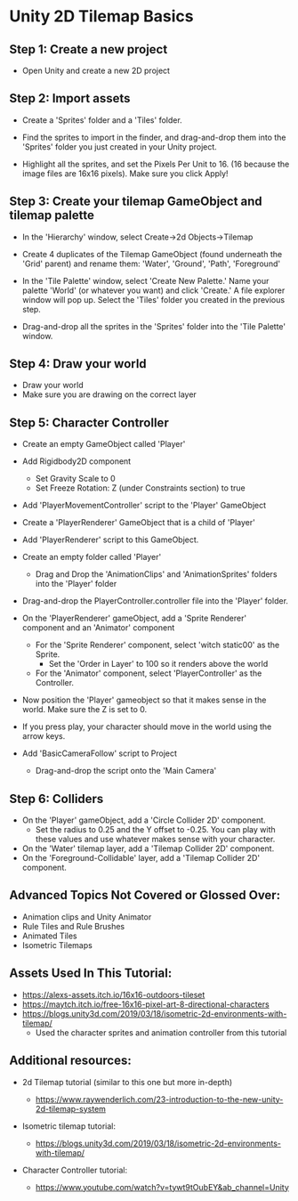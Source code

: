 # Unity 2D Tilemap Basics #

## Step 1: Create a new project ##

- Open Unity and create a new 2D project

## Step 2: Import assets ##

- Create a 'Sprites' folder and a 'Tiles' folder.

- Find the sprites to import in the finder, and drag-and-drop them into the 'Sprites' folder you just created in your Unity project.

- Highlight all the sprites, and set the Pixels Per Unit to 16. (16 because the image files are 16x16 pixels). Make sure you click Apply!

## Step 3: Create your tilemap GameObject and tilemap palette

- In the 'Hierarchy' window, select Create->2d Objects->Tilemap

- Create 4 duplicates of the Tilemap GameObject (found underneath the 'Grid' parent) and rename them: 'Water', 'Ground', 'Path', 'Foreground'

- In the 'Tile Palette' window, select 'Create New Palette.' Name your palette 'World' (or whatever you want) and click 'Create.' A file explorer window will pop up. Select the 'Tiles' folder you created in the previous step.

- Drag-and-drop all the sprites in the 'Sprites' folder into the 'Tile Palette' window.

## Step 4: Draw your world ##

- Draw your world
- Make sure you are drawing on the correct layer

## Step 5: Character Controller ##

- Create an empty GameObject called 'Player'
- Add Rigidbody2D component
	- Set Gravity Scale to 0
	- Set Freeze Rotation: Z (under Constraints section) to true

- Add 'PlayerMovementController' script to the 'Player' GameObject

- Create a 'PlayerRenderer' GameObject that is a child of 'Player'
- Add 'PlayerRenderer' script to this GameObject.

- Create an empty folder called 'Player'
	- Drag and Drop the 'AnimationClips' and 'AnimationSprites' folders into the 'Player' folder

- Drag-and-drop the PlayerController.controller file into the 'Player' folder.

- On the 'PlayerRenderer' gameObject, add a 'Sprite Renderer' component and an 'Animator' component
	- For the 'Sprite Renderer' component, select 'witch static00' as the Sprite.
		- Set the 'Order in Layer' to 100 so it renders above the world
	- For the 'Animator' component, select 'PlayerController' as the Controller.

- Now position the 'Player' gameobject so that it makes sense in the world. Make sure the Z is set to 0.

- If you press play, your character should move in the world using the arrow keys.

- Add 'BasicCameraFollow' script to Project
	- Drag-and-drop the script onto the 'Main Camera'

## Step 6: Colliders ##

- On the 'Player' gameObject, add a 'Circle Collider 2D' component.
	- Set the radius to 0.25 and the Y offset to -0.25. You can play with these values and use whatever makes sense with your character.
- On the 'Water' tilemap layer, add a 'Tilemap Collider 2D' component.
- On the 'Foreground-Collidable' layer, add a 'Tilemap Collider 2D' component.

## Advanced Topics Not Covered or Glossed Over: ##

- Animation clips and Unity Animator
- Rule Tiles and Rule Brushes
- Animated Tiles
- Isometric Tilemaps

## Assets Used In This Tutorial: ##

- https://alexs-assets.itch.io/16x16-outdoors-tileset
- https://maytch.itch.io/free-16x16-pixel-art-8-directional-characters
-	https://blogs.unity3d.com/2019/03/18/isometric-2d-environments-with-tilemap/
	- Used the character sprites and animation controller from this tutorial

## Additional resources: ##

- 2d Tilemap tutorial (similar to this one but more in-depth)
	-	https://www.raywenderlich.com/23-introduction-to-the-new-unity-2d-tilemap-system

- Isometric tilemap tutorial:
	- https://blogs.unity3d.com/2019/03/18/isometric-2d-environments-with-tilemap/

- Character Controller tutorial:
	- https://www.youtube.com/watch?v=tywt9tOubEY&ab_channel=Unity
